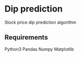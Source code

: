# Dip prediction 
 Stock price dip prediction algorithm

## Requirements
Python3
Pandas
Numpy
Matplotlib
